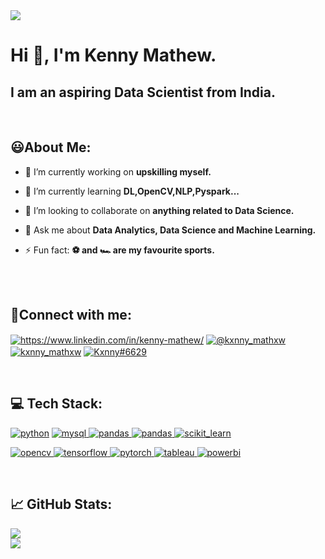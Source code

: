 <a href="https://visitcount.itsvg.in">
  <img src="https://visitcount.itsvg.in/api?id=KxnnyM&label=Profile%20Views&color=12&icon=5&pretty=false" />
</a>

<br>

<h1 align="left">Hi 👋, I'm Kenny Mathew.</h1>

<h2 align="left">I am an aspiring Data Scientist from India.</h2>
<br>

## 😃About Me:
- 🔭 I’m currently working on **upskilling myself.**

- 🌱 I’m currently learning **DL,OpenCV,NLP,Pyspark...**

- 👯 I’m looking to collaborate on **anything related to Data Science.**

- 💬 Ask me about **Data Analytics, Data Science and Machine Learning.**

- ⚡ Fun fact: **⚽ and 🏎 are my favourite sports.**
<br>
<br>


## 🚀Connect with me:
<p align="left">
<a href="https://www.linkedin.com/in/kenny-mathew/" target="blank"><img align="center" src="https://img.shields.io/badge/LinkedIn-0077B5?style=for-the-badge&logo=linkedin&logoColor=white" alt="https://www.linkedin.com/in/kenny-mathew/"  /></a>
<a href="https://instagram.com/kxnny_mathxw" target="blank"><img align="center" src="https://img.shields.io/badge/Instagram-833AB4?style=for-the-badge&logo=instagram&logoColor=white" alt="@kxnny_mathxw"
/></a>
<a href="https://twitter.com/kxnny_mathxw" target="blank"><img align="center" src="https://img.shields.io/badge/Twitter-1DA1F2?style=for-the-badge&logo=twitter&logoColor=white" alt="kxnny_mathxw"/></a>
<a href="https://github.com/KxnnyM" target="blank"><img align="center" src="https://img.shields.io/badge/GitHub-333?style=for-the-badge&logo=github&logoColor=white" alt="Kxnny#6629"  /></a>

</p>
<br>

## 💻 Tech Stack:
<p align="left">
<a href="https://www.python.org" target="_blank" rel="noreferrer"> <img src="https://img.shields.io/badge/Python-FFD43B?style=for-the-badge&logo=python&logoColor=blue" alt="python"/></a> 
<a href="https://www.mysql.com/" target="_blank" rel="noreferrer"> <img src="https://img.shields.io/badge/MySQL-005C84?style=for-the-badge&logo=mysql&logoColor=white" alt="mysql"/> </a>
<a href="https://pandas.pydata.org/" target="_blank" rel="noreferrer"> <img src="https://img.shields.io/badge/Pandas-2C2D72?style=for-the-badge&logo=pandas&logoColor=white" alt="pandas"/> </a>
<a href="https://numpy.org/doc/stable/" target="_blank" rel="noreferrer"> <img src="https://img.shields.io/badge/Numpy-777BB4?style=for-the-badge&logo=numpy&logoColor=white" alt="pandas"/> </a>
<a href="https://scikit-learn.org/" target="_blank" rel="noreferrer"> <img src="https://img.shields.io/badge/scikit_learn-F7931E?style=for-the-badge&logo=scikit-learn&logoColor=white" alt="scikit_learn"/> </a> 

<a href="https://opencv.org/" target="_blank" rel="noreferrer"> <img src="https://img.shields.io/badge/OpenCV-27338e?style=for-the-badge&logo=OpenCV&logoColor=white" alt="opencv"/> </a> 
<a href="https://www.tensorflow.org" target="_blank" rel="noreferrer"> <img src="https://img.shields.io/badge/TensorFlow-FF6F00?style=for-the-badge&logo=tensorflow&logoColor=white" alt="tensorflow"/> </a>
<a href="https://docs.streamlit.io/" target="_blank" rel="noreferrer"> <img src="https://img.shields.io/badge/Streamlit-FF4B4B?style=for-the-badge&logo=Streamlit&logoColor=white" alt="pytorch"/> </a> 
<a href="https://help.tableau.com/current/pro/desktop/en-us/gettingstarted_overview.htm" target="_blank" rel="noreferrer"> <img src="https://img.shields.io/badge/Tableau-E97627?style=for-the-badge&logo=Tableau&logoColor=white" alt="tableau"/> </a> 
<a href="https://docs.microsoft.com/en-us/power-bi/" target="_blank" rel="noreferrer"> <img src="https://img.shields.io/badge/PowerBI-F2C811?style=for-the-badge&logo=Power%20BI&logoColor=grey" alt="powerbi"/> 
</a> </p>
<br>

## 📈 GitHub Stats:
![](https://github-readme-stats.vercel.app/api?username=KxnnyM&theme=dark&hide_border=true&include_all_commits=true&count_private=false)<br/>
![](https://github-readme-streak-stats.herokuapp.com/?user=KxnnyM&theme=dark&hide_border=true)<br/>


